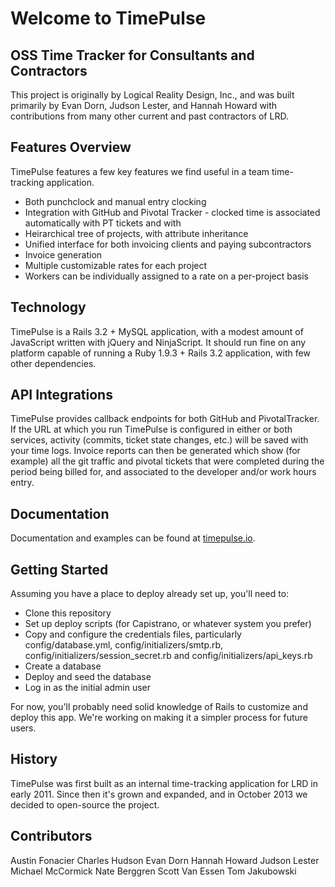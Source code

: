 # Welcome to TimePulse
## OSS Time Tracker for Consultants and Contractors

This project is originally by Logical Reality Design, Inc., and was built primarily
by Evan Dorn, Judson Lester, and Hannah Howard with contributions from many other
current and past contractors of LRD.

## Features Overview

TimePulse features a few key features we find useful in a team time-tracking application.

* Both punchclock and manual entry clocking
* Integration with GitHub and Pivotal Tracker - clocked time is associated automatically with PT tickets and with
* Heirarchical tree of projects, with attribute inheritance
* Unified interface for both invoicing clients and paying subcontractors
* Invoice generation
* Multiple customizable rates for each project
* Workers can be individually assigned to a rate on a per-project basis

## Technology

TimePulse is a Rails 3.2 + MySQL application, with a modest amount of JavaScript written with jQuery and NinjaScript.  It should run fine on any platform capable of running a Ruby 1.9.3 + Rails 3.2 application, with few other dependencies.

## API Integrations

TimePulse provides callback endpoints for both GitHub and PivotalTracker. If the URL at which you run TimePulse is configured in either or both services, activity (commits, ticket state changes, etc.) will be saved with your time logs. Invoice reports can then be generated which show (for example) all the git traffic and pivotal tickets that were completed during the period being billed for, and associated to the developer and/or work hours entry.

## Documentation

Documentation and examples can be found at [timepulse.io](http://timepulse.io, "TimePulse Home Page").

## Getting Started

Assuming you have a place to deploy already set up, you'll need to:
  * Clone this repository
  * Set up deploy scripts (for Capistrano, or whatever system you prefer)
  * Copy and configure the credentials files, particularly config/database.yml, config/initializers/smtp.rb, config/initializers/session_secret.rb and config/initializers/api_keys.rb
  * Create a database
  * Deploy and seed the database
  * Log in as the initial admin user

For now, you'll probably need solid knowledge of Rails to customize and deploy this app.  We're working on making it a simpler process for future users.

## History

TimePulse was first built as an internal time-tracking application for LRD in early 2011.  Since then it's grown and expanded, and in October 2013 we decided to open-source the project.

## Contributors

Austin Fonacier
Charles Hudson
Evan Dorn
Hannah Howard
Judson Lester
Michael McCormick
Nate Berggren
Scott Van Essen
Tom Jakubowski





